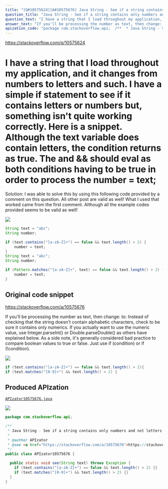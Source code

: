```yaml
---
title: "[Q#10575624][A#10575676] Java String - See if a string contains only numbers and not letters"
question_title: "Java String - See if a string contains only numbers and not letters"
question_text: "I have a string that I load throughout my application, and it changes from numbers to letters and such. I have a simple if statement to see if it contains letters or numbers but, something isn't quite working correctly. Here is a snippet. Although the text variable does contain letters, the condition returns as true. The and && should eval as both conditions having to be true in order to process the number = text; ============================== Solution: I was able to solve this by using this following code provided by a comment on this question. All other post are valid as well! What I used that worked came from the first comment. Although all the example codes provided seems to be valid as well!"
answer_text: "If you'll be processing the number as text, then change: to: Instead of checking that the string doesn't contain alphabetic characters, check to be sure it contains only numerics. If you actually want to use the numeric value, use Integer.parseInt() or Double.parseDouble() as others have explained below. As a side note, it's generally considered bad practice to compare boolean values to true or false.  Just use if (condition) or if (!condition)."
apization_code: "package com.stackoverflow.api;  /**  * Java String - See if a string contains only numbers and not letters  *  * @author APIzator  * @see <a href=\"https://stackoverflow.com/a/10575676\">https://stackoverflow.com/a/10575676</a>  */ public class APIzator10575676 {    public static void see(String text) throws Exception {     if (text.contains(\"[a-zA-Z]+\") == false && text.length() > 2) {}     if (text.matches(\"[0-9]+\") && text.length() > 2) {}   } }"
---
```


https://stackoverflow.com/q/10575624

I have a string that I load throughout my application, and it changes from numbers to letters and such. I have a simple if statement to see if it contains letters or numbers but, something isn&#x27;t quite working correctly. Here is a snippet.
Although the text variable does contain letters, the condition returns as true. The and &amp;&amp; should eval as both conditions having to be true in order to process the number = text;
==============================
Solution:
I was able to solve this by using this following code provided by a comment on this question. All other post are valid as well!
What I used that worked came from the first comment. Although all the example codes provided seems to be valid as well!


<div class="code-logo"><img src="/stackoverflow.png" /></div>

```java
String text = "abc"; 
String number; 

if (text.contains("[a-zA-Z]+") == false && text.length() > 2) {
    number = text; 
}
String text = "abc"; 
String number; 

if (Pattern.matches("[a-zA-Z]+", text) == false && text.length() > 2) {
    number = text; 
}
```


## Original code snippet

https://stackoverflow.com/a/10575676

If you&#x27;ll be processing the number as text, then change:
to:
Instead of checking that the string doesn&#x27;t contain alphabetic characters, check to be sure it contains only numerics.
If you actually want to use the numeric value, use Integer.parseInt() or Double.parseDouble() as others have explained below.
As a side note, it&#x27;s generally considered bad practice to compare boolean values to true or false.  Just use if (condition) or if (!condition).

<div class="code-logo"><img src="/stackoverflow.png" /></div>

```java
if (text.contains("[a-zA-Z]+") == false && text.length() > 2){
if (text.matches("[0-9]+") && text.length() > 2) {
```

## Produced APIzation

[`APIzator10575676.java`](https://github.com/pasqualesalza/apization-temp/raw/main/data/search/APIzator10575676.java)

<div class="code-logo"><img src="/apizator.png" /></div>

```java
package com.stackoverflow.api;

/**
 * Java String - See if a string contains only numbers and not letters
 *
 * @author APIzator
 * @see <a href="https://stackoverflow.com/a/10575676">https://stackoverflow.com/a/10575676</a>
 */
public class APIzator10575676 {

  public static void see(String text) throws Exception {
    if (text.contains("[a-zA-Z]+") == false && text.length() > 2) {}
    if (text.matches("[0-9]+") && text.length() > 2) {}
  }
}

```